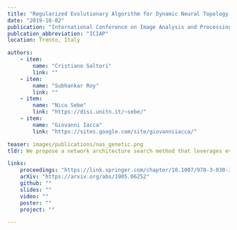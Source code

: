 ```yaml
---
title: "Regularized Evolutionary Algorithm for Dynamic Neural Topology Search"
date: "2019-10-02"
publication: "International Conference on Image Analysis and Processing"
publcation_abbreviation: "ICIAP"
location: Trento, Italy

authors:
    - item: 
        name: "Cristiano Saltori"
        link: ""
    - item: 
        name: "Subhankar Roy"
        link: ""
    - item:
        name: "Nicu Sebe"
        link: "https://disi.unitn.it/~sebe/"
    - item: 
        name: "Giovanni Iacca"
        link: "https://sites.google.com/site/giovanniiacca/"

teaser: images/publications/nas_genetic.png
tldr: We propose a network architecture search method that leverages evolutionary algorithm to evolve a dynamic image classifier. Our proposed Regularized Evolutionary Algorithm has lower memory footprint compared to the existing literature and yet achieves competitive performance wrt the state of the art 

links:
    proceedings: "https://link.springer.com/chapter/10.1007/978-3-030-30642-7_20"
    arXiv: "https://arxiv.org/abs/1905.06252"
    github: ""
    slides: ""
    video: ""
    poster: ""
    project: ""

---
```

